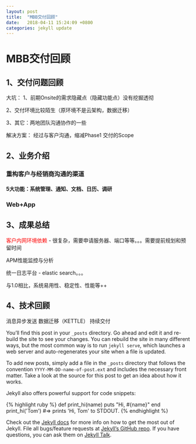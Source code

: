 ```yaml
---
layout: post
title:  "MBB交付回顾"
date:   2018-04-11 15:24:09 +0800
categories: jekyll update
---
```


# MBB交付回顾

## 1、交付问题回顾

大坑：
1、前期Onsite的需求隐藏点（隐藏功能点）没有挖掘透彻

2、交付环境比较陌生（原环境不是云架构，数据迁移）

3、其它：两地团队沟通协作的一些

解决方案：
经过与客户沟通，缩减Phase1 交付的Scope

## 2、业务介绍
### 重构客户与经销商沟通的渠道
#### 5大功能：系统管理、通知、文档、日历、调研

### Web+App

## 3、成果总结

<font color='red'>客户内网环境依赖</font> - 很复杂，需要申请服务器、端口等等。。。需要提前规划和预留时间

APM性能监控与分析

统一日志平台 - elastic search。。。

与1.0相比，系统易用性、稳定性、性能等++

## 4、技术回顾
消息异步发送
数据迁移（KETTLE）
持续交付




You’ll find this post in your `_posts` directory. Go ahead and edit it and re-build the site to see your changes. You can rebuild the site in many different ways, but the most common way is to run `jekyll serve`, which launches a web server and auto-regenerates your site when a file is updated.

To add new posts, simply add a file in the `_posts` directory that follows the convention `YYYY-MM-DD-name-of-post.ext` and includes the necessary front matter. Take a look at the source for this post to get an idea about how it works.

Jekyll also offers powerful support for code snippets:

{% highlight ruby %}
def print_hi(name)
  puts "Hi, #{name}"
end
print_hi('Tom')
#=> prints 'Hi, Tom' to STDOUT.
{% endhighlight %}

Check out the [Jekyll docs][jekyll-docs] for more info on how to get the most out of Jekyll. File all bugs/feature requests at [Jekyll’s GitHub repo][jekyll-gh]. If you have questions, you can ask them on [Jekyll Talk][jekyll-talk].

[jekyll-docs]: https://jekyllrb.com/docs/home
[jekyll-gh]:   https://github.com/jekyll/jekyll
[jekyll-talk]: https://talk.jekyllrb.com/
